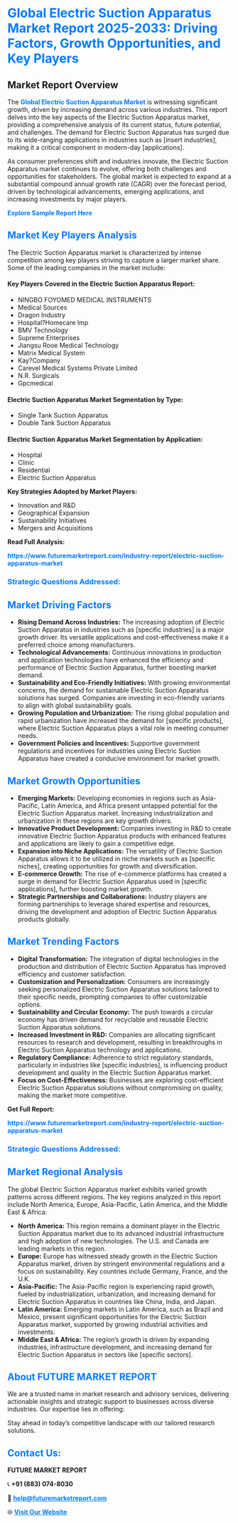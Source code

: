<h1 style="color: #007BFF;">Global Electric Suction Apparatus Market Report 2025-2033: Driving Factors, Growth Opportunities, and Key Players</h1>

<section id="overview">
<h2>Market Report Overview</h2>
<p>The <a href="https://www.futuremarketreport.com/industry-report/electric-suction-apparatus-market" style="color: #007BFF; text-decoration: none;"><strong>Global Electric Suction Apparatus Market</strong></a> is witnessing significant growth, driven by increasing demand across various industries. This report delves into the key aspects of the Electric Suction Apparatus market, providing a comprehensive analysis of its current status, future potential, and challenges. The demand for Electric Suction Apparatus has surged due to its wide-ranging applications in industries such as [insert industries], making it a critical component in modern-day [applications].</p>
<p>As consumer preferences shift and industries innovate, the Electric Suction Apparatus market continues to evolve, offering both challenges and opportunities for stakeholders. The global market is expected to expand at a substantial compound annual growth rate (CAGR) over the forecast period, driven by technological advancements, emerging applications, and increasing investments by major players.</p>
</section>

<section id="overview">
<p><a href="https://www.futuremarketreport.com/request-sample/reportId=124220" style="color: #007BFF; text-decoration: none;"><strong>Explore Sample Report Here</strong></a></p>
</section>

<section id="key-players">
<h2 style="color: #007BFF;">Market Key Players Analysis</h2>
<p>The Electric Suction Apparatus market is characterized by intense competition among key players striving to capture a larger market share. Some of the leading companies in the market include:</p>
<h4>Key Players Covered in the Electric Suction Apparatus Report:</h4>
<ul><li>NINGBO FOYOMED MEDICAL INSTRUMENTS</li><li>Medical Sources</li><li>Dragon Industry</li><li>Hospital?Homecare Imp</li><li>BMV Technology</li><li>Supreme Enterprises</li><li>Jiangsu Rooe Medical Technology</li><li>Matrix Medical System</li><li>Kay?Company</li><li>Carevel Medical Systems Private Limited</li><li>N.R. Surgicals</li><li>Gpcmedical</li></ul>
<h4>Electric Suction Apparatus Market Segmentation by Type:</h4>
<ul><li>Single Tank Suction Apparatus</li><li>Double Tank Suction Apparatus</li></ul>

<h4>Electric Suction Apparatus Market Segmentation by Application:</h4>
<ul><li>Hospital</li><li>Clinic</li><li>Residential</li><li>Electric Suction Apparatus</li></ul>
<p><strong>Key Strategies Adopted by Market Players:</strong></p>
<ul>
<li>Innovation and R&D</li>
<li>Geographical Expansion</li>
<li>Sustainability Initiatives</li>
<li>Mergers and Acquisitions</li>
</ul>
</section>

<section>
<p><strong>Read Full Analysis: </strong></p><a href="https://www.futuremarketreport.com/industry-report/electric-suction-apparatus-market" style="color: #007BFF; text-decoration: none;"><strong>https://www.futuremarketreport.com/industry-report/electric-suction-apparatus-market</strong></a>
<h3 style="color: #007BFF;">Strategic Questions Addressed:</h3>
</section>

<section id="driving-factors">
<h2 style="color: #007BFF;">Market Driving Factors</h2>
<ul>
<li><strong>Rising Demand Across Industries:</strong> The increasing adoption of Electric Suction Apparatus in industries such as [specific industries] is a major growth driver. Its versatile applications and cost-effectiveness make it a preferred choice among manufacturers.</li>
<li><strong>Technological Advancements:</strong> Continuous innovations in production and application technologies have enhanced the efficiency and performance of Electric Suction Apparatus, further boosting market demand.</li>
<li><strong>Sustainability and Eco-Friendly Initiatives:</strong> With growing environmental concerns, the demand for sustainable Electric Suction Apparatus solutions has surged. Companies are investing in eco-friendly variants to align with global sustainability goals.</li>
<li><strong>Growing Population and Urbanization:</strong> The rising global population and rapid urbanization have increased the demand for [specific products], where Electric Suction Apparatus plays a vital role in meeting consumer needs.</li>
<li><strong>Government Policies and Incentives:</strong> Supportive government regulations and incentives for industries using Electric Suction Apparatus have created a conducive environment for market growth.</li>
</ul>
</section>

<section id="growth-opportunities">
<h2 style="color: #007BFF;">Market Growth Opportunities</h2>
<ul>
<li><strong>Emerging Markets:</strong> Developing economies in regions such as Asia-Pacific, Latin America, and Africa present untapped potential for the Electric Suction Apparatus market. Increasing industrialization and urbanization in these regions are key growth drivers.</li>
<li><strong>Innovative Product Development:</strong> Companies investing in R&D to create innovative Electric Suction Apparatus products with enhanced features and applications are likely to gain a competitive edge.</li>
<li><strong>Expansion into Niche Applications:</strong> The versatility of Electric Suction Apparatus allows it to be utilized in niche markets such as [specific niches], creating opportunities for growth and diversification.</li>
<li><strong>E-commerce Growth:</strong> The rise of e-commerce platforms has created a surge in demand for Electric Suction Apparatus used in [specific applications], further boosting market growth.</li>
<li><strong>Strategic Partnerships and Collaborations:</strong> Industry players are forming partnerships to leverage shared expertise and resources, driving the development and adoption of Electric Suction Apparatus products globally.</li>
</ul>
</section>

<section id="trending-factors">
<h2 style="color: #007BFF;">Market Trending Factors</h2>
<ul>
<li><strong>Digital Transformation:</strong> The integration of digital technologies in the production and distribution of Electric Suction Apparatus has improved efficiency and customer satisfaction.</li>
<li><strong>Customization and Personalization:</strong> Consumers are increasingly seeking personalized Electric Suction Apparatus solutions tailored to their specific needs, prompting companies to offer customizable options.</li>
<li><strong>Sustainability and Circular Economy:</strong> The push towards a circular economy has driven demand for recyclable and reusable Electric Suction Apparatus solutions.</li>
<li><strong>Increased Investment in R&D:</strong> Companies are allocating significant resources to research and development, resulting in breakthroughs in Electric Suction Apparatus technology and applications.</li>
<li><strong>Regulatory Compliance:</strong> Adherence to strict regulatory standards, particularly in industries like [specific industries], is influencing product development and quality in the Electric Suction Apparatus market.</li>
<li><strong>Focus on Cost-Effectiveness:</strong> Businesses are exploring cost-efficient Electric Suction Apparatus solutions without compromising on quality, making the market more competitive.</li>
</ul>
</section>

<section>
<p><strong>Get Full Report: </strong></p><a href="https://www.futuremarketreport.com/industry-report/electric-suction-apparatus-market" style="color: #007BFF; text-decoration: none;"><strong>https://www.futuremarketreport.com/industry-report/electric-suction-apparatus-market</strong></a>
<h3 style="color: #007BFF;">Strategic Questions Addressed:</h3>
</section>


<section id="regional-analysis">
<h2 style="color: #007BFF;">Market Regional Analysis</h2>
<p>The global Electric Suction Apparatus market exhibits varied growth patterns across different regions. The key regions analyzed in this report include North America, Europe, Asia-Pacific, Latin America, and the Middle East & Africa:</p>
<ul>
<li><strong>North America:</strong> This region remains a dominant player in the Electric Suction Apparatus market due to its advanced industrial infrastructure and high adoption of new technologies. The U.S. and Canada are leading markets in this region.</li>
<li><strong>Europe:</strong> Europe has witnessed steady growth in the Electric Suction Apparatus market, driven by stringent environmental regulations and a focus on sustainability. Key countries include Germany, France, and the U.K.</li>
<li><strong>Asia-Pacific:</strong> The Asia-Pacific region is experiencing rapid growth, fueled by industrialization, urbanization, and increasing demand for Electric Suction Apparatus in countries like China, India, and Japan.</li>
<li><strong>Latin America:</strong> Emerging markets in Latin America, such as Brazil and Mexico, present significant opportunities for the Electric Suction Apparatus market, supported by growing industrial activities and investments.</li>
<li><strong>Middle East & Africa:</strong> The region’s growth is driven by expanding industries, infrastructure development, and increasing demand for Electric Suction Apparatus in sectors like [specific sectors].</li>
</ul>
</section>

<footer>
<h2 style="color: #007BFF;">About FUTURE MARKET REPORT</h2>
<p>We are a trusted name in market research and advisory services, delivering actionable insights and strategic support to businesses across diverse industries. Our expertise lies in offering:</p>

<p>Stay ahead in today’s competitive landscape with our tailored research solutions.</p>

<h2 style="color: #007BFF;">Contact Us:</h2>
<p><strong>FUTURE MARKET REPORT</strong></p>
<p>📞 <strong>+91 (883) 074-8030</strong></p>
<p>📧 <strong><a href="mailto:help@futuremarketreport.com" style="color: #007BFF;">help@futuremarketreport.com</a></strong></p>
<p>🌐 <strong><a href="https://www.futuremarketreport.com/" style="color: #007BFF;">Visit Our Website</a></strong></p>
</footer>